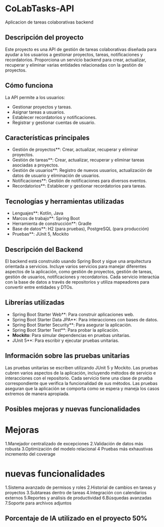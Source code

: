 # CoLabTasks-API
Aplicacion de tareas colaborativas backend 

## Descripción del proyecto

Este proyecto es una API de gestión de tareas colaborativas diseñada para ayudar a los usuarios a gestionar proyectos, tareas, notificaciones y recordatorios. Proporciona un servicio backend para crear, actualizar, recuperar y eliminar varias entidades relacionadas con la gestión de proyectos.

## Cómo funciona

La API permite a los usuarios:
- Gestionar proyectos y tareas.
- Asignar tareas a usuarios.
- Establecer recordatorios y notificaciones.
- Registrar y gestionar cuentas de usuario.

## Características principales

- Gestión de proyectos**: Crear, actualizar, recuperar y eliminar proyectos.
- Gestión de tareas**: Crear, actualizar, recuperar y eliminar tareas asociadas a proyectos.
- Gestión de usuarios**: Registro de nuevos usuarios, actualización de datos de usuario y eliminación de usuarios.
- Notificaciones**: Gestión de notificaciones para diversos eventos.
- Recordatorios**: Establecer y gestionar recordatorios para tareas.

## Tecnologías y herramientas utilizadas

- Lenguajes**: Kotlin, Java
- Marcos de trabajo**: Spring Boot
- Herramienta de construcción**: Gradle
- Base de datos**: H2 (para pruebas), PostgreSQL (para producción)
- Pruebas**: JUnit 5, Mockito

## Descripción del Backend

El backend está construido usando Spring Boot y sigue una arquitectura orientada a servicios. Incluye varios servicios para manejar diferentes aspectos de la aplicación, como gestión de proyectos, gestión de tareas, gestión de usuarios, notificaciones y recordatorios. Cada servicio interactúa con la base de datos a través de repositorios y utiliza mapeadores para convertir entre entidades y DTOs.

## Librerías utilizadas


- Spring Boot Starter Web**: Para construir aplicaciones web.
- Spring Boot Starter Data JPA**: Para interacciones con bases de datos.
- Spring Boot Starter Security**: Para asegurar la aplicación.
- Spring Boot Starter Test**: Para probar la aplicación.
- **Mockito**: Para simular dependencias en pruebas unitarias.
- JUnit 5**: Para escribir y ejecutar pruebas unitarias.

## Información sobre las pruebas unitarias

Las pruebas unitarias se escriben utilizando JUnit 5 y Mockito. Las pruebas cubren varios aspectos de la aplicación, incluyendo métodos de servicio e interacciones con el repositorio. Cada servicio tiene una clase de prueba correspondiente que verifica la funcionalidad de sus métodos. Las pruebas aseguran que la aplicación se comporta como se espera y maneja los casos extremos de manera apropiada.

## Posibles mejoras y nuevas funcionalidades 

# Mejoras
1.Manejador centralizado de excepciones
2.Validación de datos más robusta
3.Optimización del modelo relacional
4 Pruebas más exhaustivas incremento del coverage

# nuevas funcionalidades 
1.Sistema avanzado de permisos y roles
2.Historial de cambios en tareas y proyectos
3.Subtareas dentro de tareas
4.Integración con calendarios externos
5.Reportes y análisis de productividad
6.Búsquedas avanzadas
7.Soporte para archivos adjuntos

## Porcentaje de IA utilizado en el proyecto 50%

